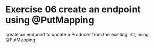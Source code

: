 # Exercise 06 create an endpoint using @PutMapping 
create an endpoint to update 
a Producer from the existing list, 
using @PutMapping